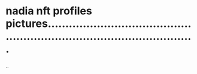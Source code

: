 # nadia nft profiles pictures...............................................................................................
..

